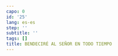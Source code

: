 ```yaml
---
capo: 0
id: '25'
lang: es-es
step: ''
subtitle: ''
tags: []
title: BENDECIRÉ AL SEÑOR EN TODO TIEMPO
---
```

